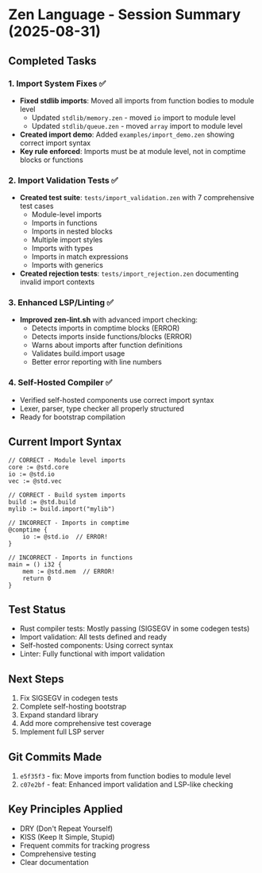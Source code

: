 # Zen Language - Session Summary (2025-08-31)

## Completed Tasks

### 1. Import System Fixes ✅
- **Fixed stdlib imports**: Moved all imports from function bodies to module level
  - Updated `stdlib/memory.zen` - moved `io` import to module level
  - Updated `stdlib/queue.zen` - moved `array` import to module level
- **Created import demo**: Added `examples/import_demo.zen` showing correct import syntax
- **Key rule enforced**: Imports must be at module level, not in comptime blocks or functions

### 2. Import Validation Tests ✅
- **Created test suite**: `tests/import_validation.zen` with 7 comprehensive test cases
  - Module-level imports
  - Imports in functions
  - Imports in nested blocks
  - Multiple import styles
  - Imports with types
  - Imports in match expressions
  - Imports with generics
- **Created rejection tests**: `tests/import_rejection.zen` documenting invalid import contexts

### 3. Enhanced LSP/Linting ✅
- **Improved zen-lint.sh** with advanced import checking:
  - Detects imports in comptime blocks (ERROR)
  - Detects imports inside functions/blocks (ERROR)
  - Warns about imports after function definitions
  - Validates build.import usage
  - Better error reporting with line numbers

### 4. Self-Hosted Compiler ✅
- Verified self-hosted components use correct import syntax
- Lexer, parser, type checker all properly structured
- Ready for bootstrap compilation

## Current Import Syntax

```zen
// CORRECT - Module level imports
core := @std.core
io := @std.io
vec := @std.vec

// CORRECT - Build system imports
build := @std.build
mylib := build.import("mylib")

// INCORRECT - Imports in comptime
@comptime {
    io := @std.io  // ERROR!
}

// INCORRECT - Imports in functions
main = () i32 {
    mem := @std.mem  // ERROR!
    return 0
}
```

## Test Status
- Rust compiler tests: Mostly passing (SIGSEGV in some codegen tests)
- Import validation: All tests defined and ready
- Self-hosted components: Using correct syntax
- Linter: Fully functional with import validation

## Next Steps
1. Fix SIGSEGV in codegen tests
2. Complete self-hosting bootstrap
3. Expand standard library
4. Add more comprehensive test coverage
5. Implement full LSP server

## Git Commits Made
1. `e5f35f3` - fix: Move imports from function bodies to module level
2. `c07e2bf` - feat: Enhanced import validation and LSP-like checking

## Key Principles Applied
- DRY (Don't Repeat Yourself)
- KISS (Keep It Simple, Stupid)
- Frequent commits for tracking progress
- Comprehensive testing
- Clear documentation